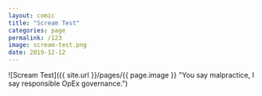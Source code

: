 ```yaml
---
layout: comic
title: "Scream Test"
categories: page
permalink: /123
image: scream-test.png
date: 2019-12-12
---
```


![Scream Test]({{ site.url }}/pages/{{ page.image }} "You say malpractice, I say responsible OpEx governance.")
